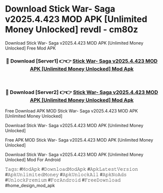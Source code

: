 # Download Stick War- Saga v2025.4.423 MOD APK [Unlimited Money Unlocked] revdl - cm80z
Download Stick War- Saga v2025.4.423 MOD APK [Unlimited Money Unlocked] Free Mod APK

<div align="center">
<h3>🔴 Download [Server1] 👉👉 <a href="https://apk-comot.site?title=Stick_War-_Saga_v2025.4.423_MOD_APK_[Unlimited_Money_Unlocked]">Stick War- Saga v2025.4.423 MOD APK [Unlimited Money Unlocked] Mod Apk</a></h3><br>

<h3>🔴 Download [Server2] 👉👉 <a href="https://apk-comot.site?title=Stick_War-_Saga_v2025.4.423_MOD_APK_[Unlimited_Money_Unlocked]">Stick War- Saga v2025.4.423 MOD APK [Unlimited Money Unlocked] Mod Apk</a></h3>
</div>


Free Download APK MOD Stick War- Saga v2025.4.423 MOD APK [Unlimited Money Unlocked]

Download Stick War- Saga v2025.4.423 MOD APK [Unlimited Money Unlocked] 

Free APK MOD Stick War- Saga v2025.4.423 MOD APK [Unlimited Money Unlocked] 

Download Stick War- Saga v2025.4.423 MOD APK [Unlimited Money Unlocked] Mod For Android

𝚃𝚊𝚐𝚜: #𝙼𝚘𝚍𝙰𝚙𝚔 #𝙳𝚘𝚠𝚗𝚕𝚘𝚊𝚍𝙼𝚘𝚍𝙰𝚙𝚔 #𝙰𝚙𝚔𝙻𝚊𝚝𝚎𝚜𝚝𝚅𝚎𝚛𝚜𝚒𝚘𝚗 #𝙰𝚙𝚔𝚄𝚗𝚕𝚒𝚖𝚒𝚝𝚎𝚍𝙼𝚘𝚗𝚎𝚢 #𝙰𝚙𝚔𝚄𝚗𝚕𝚘𝚌𝚔𝙰𝚕𝚕 #𝙰𝚙𝚔𝙽𝚘𝙰𝚍𝚜 #𝚄𝚗𝚕𝚘𝚌𝚔𝙿𝚛𝚎𝚖𝚒𝚞𝚖 #𝙵𝚘𝚛𝙰𝚗𝚍𝚛𝚘𝚒𝚍 #𝙵𝚛𝚎𝚎𝙳𝚘𝚠𝚗𝚕𝚘𝚊𝚍 #home_design_mod_apk